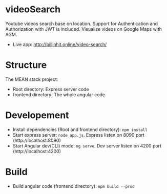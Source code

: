 # videoSearch
Youtube videos search base on location. Support for Authentication and Authorization with JWT is included. Visualize videos on Google Maps with AGM. 
- Live app: http://billinhit.online/video-search/
# Structure
The MEAN stack project:
- Root directory: Express server code
- frontend directory: The whole angular code.
# Developement
- Install dependencies (Root and frontend directory): `npm install`
- Start express server: `node app.js`. Express listen on 8090 port (http://localhost:8090)
- Start Angular dev(CLI) mode: `ng serve`. Dev server listen on 4200 port (http://localhost:4200)
# Build
- Build angular code (frontend directory): `npm build --prod`
